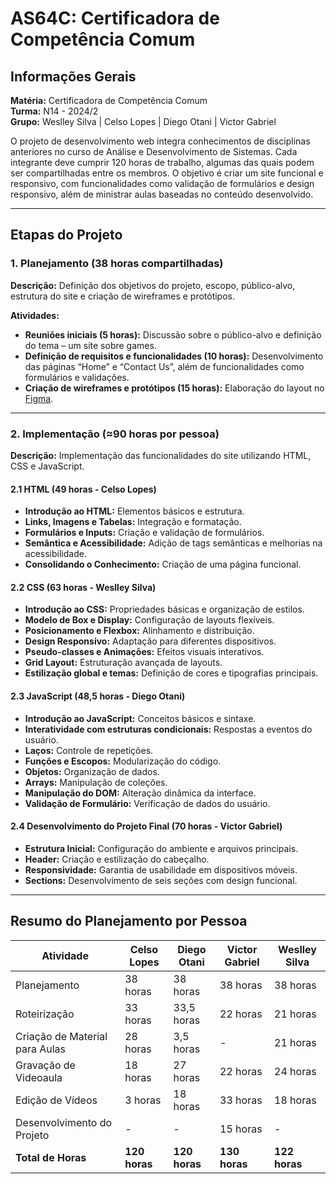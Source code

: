 # AS64C: Certificadora de Competência Comum

## Informações Gerais

**Matéria:** Certificadora de Competência Comum<br>
**Turma:** N14 - 2024/2<br>
**Grupo:** Weslley Silva | Celso Lopes | Diego Otani | Victor Gabriel

O projeto de desenvolvimento web integra conhecimentos de disciplinas anteriores no curso de Análise e Desenvolvimento de Sistemas. Cada integrante deve cumprir 120 horas de trabalho, algumas das quais podem ser compartilhadas entre os membros. O objetivo é criar um site funcional e responsivo, com funcionalidades como validação de formulários e design responsivo, além de ministrar aulas baseadas no conteúdo desenvolvido.

---

## Etapas do Projeto

### 1. Planejamento (38 horas compartilhadas)

**Descrição:** Definição dos objetivos do projeto, escopo, público-alvo, estrutura do site e criação de wireframes e protótipos.

**Atividades:**

- **Reuniões iniciais (5 horas):**
  Discussão sobre o público-alvo e definição do tema – um site sobre games.
- **Definição de requisitos e funcionalidades (10 horas):**
  Desenvolvimento das páginas “Home” e “Contact Us”, além de funcionalidades como formulários e validações.
- **Criação de wireframes e protótipos (15 horas):**
  Elaboração do layout no [Figma](https://www.figma.com/design/jNaLcafrndPb2jyGNaqMYf/CCO---Projeto-Final?node-id=0-1&t=NV9gWYq3sJXAC802-1).

---

### 2. Implementação (≈90 horas por pessoa)

**Descrição:** Implementação das funcionalidades do site utilizando HTML, CSS e JavaScript.

#### 2.1 HTML (49 horas - Celso Lopes)

- **Introdução ao HTML:**
  Elementos básicos e estrutura.
- **Links, Imagens e Tabelas:**
  Integração e formatação.
- **Formulários e Inputs:**
  Criação e validação de formulários.
- **Semântica e Acessibilidade:**
  Adição de tags semânticas e melhorias na acessibilidade.
- **Consolidando o Conhecimento:**
  Criação de uma página funcional.

#### 2.2 CSS (63 horas - Weslley Silva)

- **Introdução ao CSS:**
  Propriedades básicas e organização de estilos.
- **Modelo de Box e Display:**
  Configuração de layouts flexíveis.
- **Posicionamento e Flexbox:**
  Alinhamento e distribuição.
- **Design Responsivo:**
  Adaptação para diferentes dispositivos.
- **Pseudo-classes e Animações:**
  Efeitos visuais interativos.
- **Grid Layout:**
  Estruturação avançada de layouts.
- **Estilização global e temas:**
  Definição de cores e tipografias principais.

#### 2.3 JavaScript (48,5 horas - Diego Otani)

- **Introdução ao JavaScript:**
  Conceitos básicos e sintaxe.
- **Interatividade com estruturas condicionais:**
  Respostas a eventos do usuário.
- **Laços:**
  Controle de repetições.
- **Funções e Escopos:**
  Modularização do código.
- **Objetos:**
  Organização de dados.
- **Arrays:**
  Manipulação de coleções.
- **Manipulação do DOM:**
  Alteração dinâmica da interface.
- **Validação de Formulário:**
  Verificação de dados do usuário.

#### 2.4 Desenvolvimento do Projeto Final (70 horas - Victor Gabriel)

- **Estrutura Inicial:**
  Configuração do ambiente e arquivos principais.
- **Header:**
  Criação e estilização do cabeçalho.
- **Responsividade:**
  Garantia de usabilidade em dispositivos móveis.
- **Sections:**
  Desenvolvimento de seis seções com design funcional.

---

## Resumo do Planejamento por Pessoa

| Atividade                      | Celso Lopes   | Diego Otani   | Victor Gabriel | Weslley Silva |
| ------------------------------ | ------------- | ------------- | -------------- | ------------- |
| Planejamento                   | 38 horas      | 38 horas      | 38 horas       | 38 horas      |
| Roteirização                   | 33 horas      | 33,5 horas    | 22 horas       | 21 horas      |
| Criação de Material para Aulas | 28 horas      | 3,5 horas     | -              | 21 horas      |
| Gravação de Videoaula          | 18 horas      | 27 horas      | 22 horas       | 24 horas      |
| Edição de Vídeos               | 3 horas       | 18 horas      | 33 horas       | 18 horas      |
| Desenvolvimento do Projeto     | -             | -             | 15 horas       | -             |
| **Total de Horas**             | **120 horas** | **120 horas** | **130 horas**  | **122 horas** |
